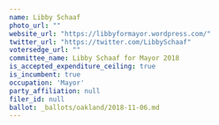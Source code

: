```yaml
---
name: Libby Schaaf
photo_url: ""
website_url: "https://libbyformayor.wordpress.com/"
twitter_url: "https://twitter.com/LibbySchaaf"
votersedge_url: ""
committee_name: Libby Schaaf for Mayor 2018
is_accepted_expenditure_ceiling: true
is_incumbent: true
occupation: 'Mayor'
party_affiliation: null
filer_id: null
ballot: _ballots/oakland/2018-11-06.md
---
```

